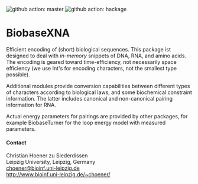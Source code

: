![github action: master](https://github.com/choener/BiobaseXNA/actions/workflows/ci.yml/badge.svg?branch=master)
![github action: hackage](https://github.com/choener/SciBaseTypes/actions/workflows/hackage.yml/badge.svg)

# BiobaseXNA

Efficient encoding of (short) biological sequences. This package ist designed
to deal with *in-memory* snippets of DNA, RNA, and amino acids. The encoding is
geared toward time-efficiency, not necessarily space efficiency (we use Int's
for encoding characters, not the smallest type possible).

Additional modules provide conversion capabilities between different types of
characters according to biological laws, and some biochemical constraint
information. The latter includes canonical and non-canonical pairing
information for RNA.

Actual energy parameters for pairings are provided by other packages, for
example BiobaseTurner for the loop energy model with measured parameters.



#### Contact

Christian Hoener zu Siederdissen  
Leipzig University, Leipzig, Germany  
choener@bioinf.uni-leipzig.de  
http://www.bioinf.uni-leipzig.de/~choener/  

